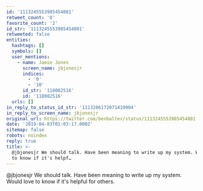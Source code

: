 ```yaml
---
id: '1113245553985454081'
retweet_count: '0'
favorite_count: '2'
id_str: '1113245553985454081'
retweeted: false
entities:
  hashtags: []
  symbols: []
  user_mentions:
    - name: Jamie Jones
      screen_name: jbjonesjr
      indices:
        - '0'
        - '10'
      id_str: '118082516'
      id: '118082516'
  urls: []
in_reply_to_status_id_str: '1113206172071419904'
in_reply_to_screen_name: jbjonesjr
original_url: https://twitter.com/benbalter/status/1113245553985454081
date: '2019-04-03T01:03:17.000Z'
sitemap: false
robots: noindex
reply: true
title: >-
  @jbjonesjr We should talk. Have been meaning to write up my system. Would love
  to know if it's helpf…
---
```


@jbjonesjr We should talk. Have been meaning to write up my system. Would love to know if it's helpful for others.